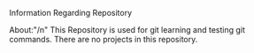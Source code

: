 Information Regarding Repository

About:"/n"
This Repository is used for git learning and testing git commands. There are no projects in this repository.

